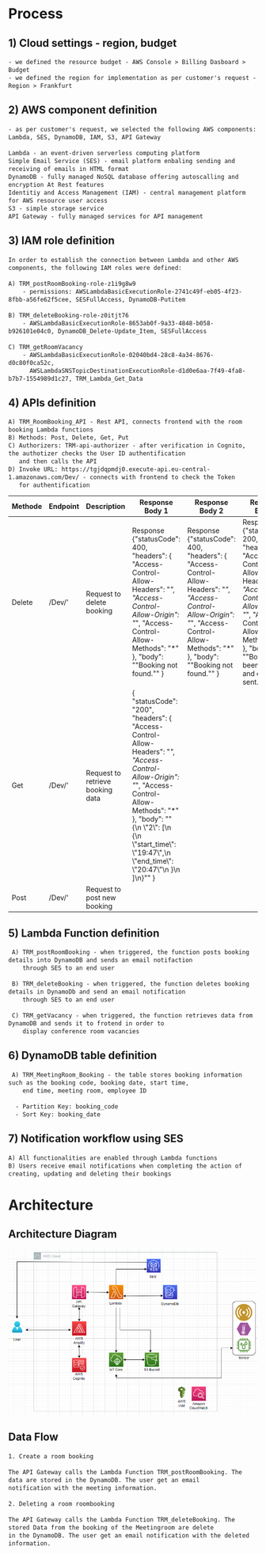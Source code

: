 # Process

  ## 1) Cloud settings - region, budget

    - we defined the resource budget - AWS Console > Billing Dasboard > Budget
    - we defined the region for implementation as per customer's request - Region > Frankfurt

  ## 2) AWS component definition
  
    - as per customer's request, we selected the following AWS components: Lambda, SES, DynamoDB, IAM, S3, API Gateway

    Lambda - an event-driven serverless computing platform
    Simple Email Service (SES) - email platform enbaling sending and receiving of emails in HTML format
    DynamoDB - fully managed NoSQL database offering autoscalling and encryption At Rest features
    Identitiy and Access Management (IAM) - central management platform for AWS resource user access
    S3 - simple storage service
    API Gateway - fully managed services for API management 

  ## 3) IAM role definition


    In order to establish the connection between Lambda and other AWS components, the following IAM roles were defined:

    A) TRM_postRoomBooking-role-z1i9g8w9
        - permissions: AWSLambdaBasicExecutionRole-2741c49f-eb05-4f23-8fbb-a56fe62f5cee, SESFullAccess, DynamoDB-Putitem
        
    B) TRM_deleteBooking-role-z0itjt76
        - AWSLambdaBasicExecutionRole-8653ab0f-9a33-4848-b058-b926101e04c0, DynamoDB_Delete-Update_Item, SESFullAccess
        
    C) TRM_getRoomVacancy
        - AWSLambdaBasicExecutionRole-02040bd4-28c8-4a34-8676-d0c80f0ca52c, 
          AWSLambdaSNSTopicDestinationExecutionRole-d1d0e6aa-7f49-4fa8-b7b7-1554989d1c27, TRM_Lambda_Get_Data

   ## 4) APIs definition


    A) TRM_RoomBooking_API - Rest API, connects frontend with the room booking Lambda functions
    B) Methods: Post, Delete, Get, Put
    C) Authorizers: TRM-api-authorizer - after verification in Cognito, the authotizer checks the User ID authentification 
       and then calls the API 
    D) Invoke URL: https://tgjdqpmdj0.execute-api.eu-central-1.amazonaws.com/Dev/ - connects with frontend to check the Token 
       for authentification

| Methode  | Endpoint | Description | Response Body 1 | Response Body 2 | Response Body 3 | Response Body 4 | Response Body 5 | Response Body 5 |
| -------- | -------- | ----------- | --------------- | --------------- | --------------- | --------------- | --------------- | --------------- |
| Delete   | /Dev/' | Request to delete booking | Response {"statusCode": 400, "headers": { "Access-Control-Allow-Headers": "*", "Access-Control-Allow-Origin": "*", "Access-Control-Allow-Methods": "*" }, "body": "\"Booking not found.\"" } | Response {"statusCode": 400, "headers": { "Access-Control-Allow-Headers": "*", "Access-Control-Allow-Origin": "*", "Access-Control-Allow-Methods": "*" }, "body": "\"Booking not found.\"" } | Response {"statusCode": 200, "headers": { "Access-Control-Allow-Headers": "*", "Access-Control-Allow-Origin": "*", "Access-Control-Allow-Methods": "*" }, "body": "\"Booking has been deleted and email sent.\"" } | Response {"statusCode": 400, "headers": { "Access-Control-Allow-Headers": "*", "Access-Control-Allow-Origin": "*", "Access-Control-Allow-Methods": "*" }, "body": "\"Booking not found.\"" } | Response {"statusCode": 500, "headers": { "Access-Control-Allow-Headers": "*", "Access-Control-Allow-Origin": "*", "Access-Control-Allow-Methods": "*" }, "body": "\"Error.\"" } | 
| Get   | /Dev/' | Request to retrieve booking data | { "statusCode": "200", "headers": { "Access-Control-Allow-Headers": "*", "Access-Control-Allow-Origin": "*", "Access-Control-Allow-Methods": "*" }, "body": "\"{\\n  \\\"2\\\": [\\n   {\\n      \\\"start_time\\\": \\\"19:47\\\",\\n      \\\"end_time\\\": \\\"20:47\\\"\\n    }\\n  ]\\n}\"" }
| Post  | /Dev/' | Request to post new booking |

  
   ## 5) Lambda Function definition


     A) TRM_postRoomBooking - when triggered, the function posts booking details into DynamoDB and sends an email notifaction 
        through SES to an end user

     B) TRM_deleteBooking - when triggered, the function deletes booking details in DynamoDb and send an email notification 
        through SES to an end user

     C) TRM_getVacancy - when triggered, the function retrieves data from DynamoDB and sends it to frotend in order to 
        display conference room vacancies
   

  ## 6) DynamoDB table definition


     A) TRM_MeetingRoom_Booking - the table stores booking information such as the booking code, booking date, start time, 
        end time, meeting room, employee ID 

      - Partition Key: booking_code
      - Sort Key: booking_date

  ## 7) Notification workflow using SES
  

    A) All functionalities are enabled through Lambda functions
    B) Users receive email notifications when completing the action of creating, updating and deleting their bookings 
    
 
# Architecture

  ## Architecture Diagram

  <img src="./Images/Architecture_Diagram.PNG" title="Architecture Diagram" width="1000"/>

  ## Data Flow


    1. Create a room booking

    The API Gateway calls the Lambda Function TRM_postRoomBooking. The data are stored in the DynamoDB. The user get an email 
    notification with the meeting information.
    
    2. Deleting a room roombooking

    The API Gateway calls the Lambda Function TRM_deleteBooking. The stored Data from the booking of the Meetingroom are delete 
    in the DynamoDB. The user get an email notification with the deleted information.

    
    

  
